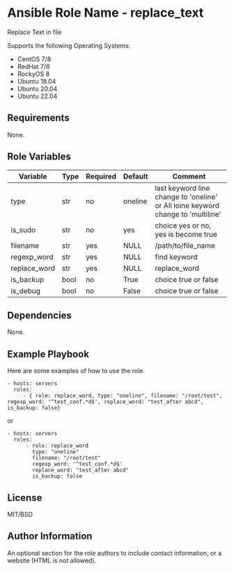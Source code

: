

Ansible Role Name - replace_text
=========

Replace Text in file

Supports the following Operating Systems:
-  CentOS 7/8
-  RedHat 7/8
-  RockyOS 8 
-  Ubuntu 18.04
-  Ubuntu 20.04
-  Ubuntu 22.04

Requirements
------------

None.

Role Variables
--------------

|Variable| Type| Required | Default | Comment |
|---|---|---|---|---|
|type         | str | no  | oneline | last keyword line change to 'oneline' or All loine keyword change to 'multiline'|
|is_sudo      | str | no  | yes     | choice yes or no, yes is become true |
|filename     | str | yes | NULL    | /path/to/file_name                   |
|regexp_word  | str | yes | NULL    | find keyword                         |
|replace_word | str | yes | NULL    | replace_word                         |
|is_backup    | bool| no  | True    | choice true or false                 |
|is_debug     | bool| no  | False   | choice true or false                 |


Dependencies
------------

None. 

Example Playbook
----------------

Here are some examples of how to use the role.

    - hosts: servers
      roles:
         - { role: replace_word, type: "oneline", filename: "/root/test", regexp_word: '^test_conf.*d$', replace_word: "test_after abcd", is_backup: false}

or

    - hosts: servers
      roles:
          - role: replace_word
            type: "oneline"
            filename: "/root/test"
            regexp_word: '^test_conf.*d$'
            replace_word: "test_after abcd"
            is_backup: false



License
-------

MIT/BSD

Author Information
------------------

An optional section for the role authors to include contact information, or a website (HTML is not allowed).
